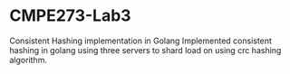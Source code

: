# CMPE273-Lab3
Consistent Hashing implementation in Golang
Implemented consistent hashing in golang using three servers to shard load on using crc hashing algorithm.
